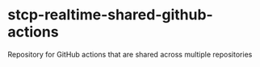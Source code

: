 # stcp-realtime-shared-github-actions
Repository for GitHub actions that are shared across multiple repositories
